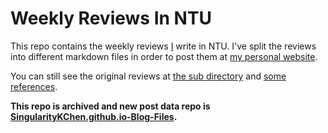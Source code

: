# Weekly Reviews In NTU

This repo contains the weekly reviews [I](https://github.com/SingularityKChen) write in NTU. I've split the reviews into different markdown files in order to post them at [my personal website](https://singularitykchen.github.io/).

You can still see the original reviews at [the sub directory](./WeeklyReviews) and [some references](./Reference.md).

**This repo is archived and new post data repo is [SingularityKChen.github.io-Blog-Files](https://github.com/SingularityKChen/SingularityKChen.github.io-Blog-Files).**
